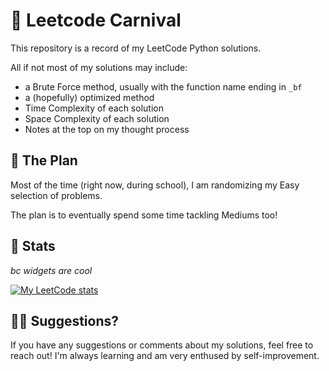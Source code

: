 # 🎠 Leetcode Carnival

This repository is a record of my LeetCode Python solutions.

All if not most of my solutions may include:
* a Brute Force method, usually with the function name ending in `_bf`
* a (hopefully) optimized method
* Time Complexity of each solution
* Space Complexity of each solution
* Notes at the top on my thought process

## 🎪 The Plan
Most of the time (right now, during school), I am randomizing my Easy selection of problems.

The plan is to eventually spend some time tackling Mediums too!

## 🎢 Stats
*bc widgets are cool*

[![My LeetCode stats](https://leetcode-stats-six.vercel.app/api?username=sallyklpoon&theme=dark)](https://github.com/KnlnKS/leetcode-stats)

## 🤹‍♀️ Suggestions?
If you have any suggestions or comments about my solutions, feel free to reach out! I'm always learning and am very enthused by self-improvement.
